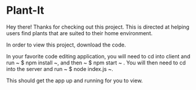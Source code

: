 # Plant-It

Hey there! Thanks for checking out this project.
This is directed at helping users find plants that are suited to their home environment. 



In order to view this project, download the code.

In your favorite code editing application, you will need to cd into client and run ~ $ npm install ~, and then  ~ $ npm start ~ .
You will then need to cd into the server and run ~ $ node index.js ~.


This should get the app up and running for you to view.
